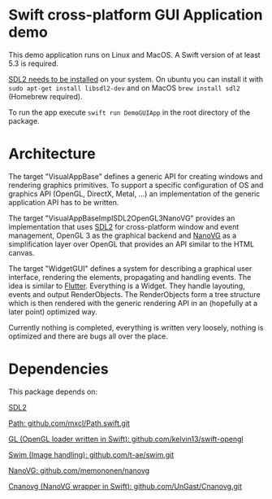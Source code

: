 # Swift cross-platform GUI Application demo

This demo application runs on Linux and MacOS. A Swift version of at least 5.3 is required.

[SDL2 needs to be installed](https://wiki.libsdl.org/Installation) on your system. On ubuntu you can install it with `sudo apt-get install libsdl2-dev` and on MacOS `brew install sdl2` (Homebrew required).

To run the app execute `swift run DemoGUIApp` in the root directory of the package.

# Architecture

The target "VisualAppBase" defines a generic API for creating windows and rendering graphics primitives. 
To support a specific configuration of OS and graphics API (OpenGL, DirectX, Metal, ...) an implementation of the generic application API has to be written.

The target "VisualAppBaseImplSDL2OpenGL3NanoVG" provides an implementation that uses [SDL2](https://www.libsdl.org/index.php) for cross-platform window and event management, OpenGL 3 as the graphical backend and [NanoVG](https://github.com/memononen/nanovg) as a simplification layer over OpenGL that provides an API similar to the HTML canvas.

The target "WidgetGUI" defines a system for describing a graphical user interface, rendering the elements, propagating and handling events. The idea is similar to [Flutter](https://flutter.dev/). Everything is a Widget. They handle layouting, events and output RenderObjects. The RenderObjects form a tree structure which is then rendered with the generic rendering API in an (hopefully at a later point) optimized way.

Currently nothing is completed, everything is written very loosely, nothing is optimized and there are bugs all over the place.

# Dependencies

This package depends on:

[SDL2](https://www.libsdl.org/index.php)

[Path: github.com/mxcl/Path.swift.git](https://github.com/mxcl/Path.swift.git)

[GL (OpenGL loader written in Swift): github.com/kelvin13/swift-opengl](https://github.com/kelvin13/swift-opengl)

[Swim (Image handling): github.com/t-ae/swim.git](https://github.com/t-ae/swim.git)

[NanoVG: github.com/memononen/nanovg](https://github.com/memononen/nanovg)

[Cnanovg (NanoVG wrapper in Swift): github.com/UnGast/Cnanovg.git](https://github.com/UnGast/Cnanovg.git)